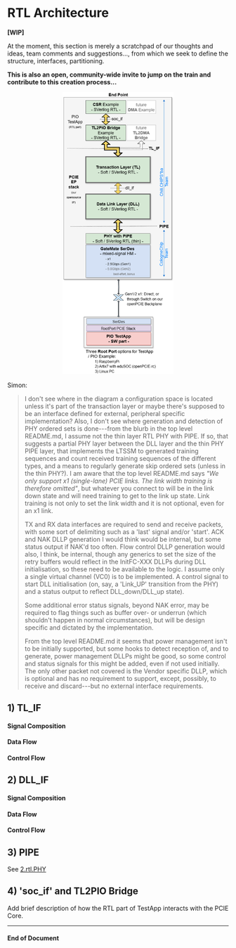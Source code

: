 # RTL Architecture

**[WIP]**

At the moment, this section is merely a scratchpad of our thoughts and ideas, team comments and suggestions..., from which we seek to define the structure, interfaces, partitioning. 

**This is also an open, community-wide invite to jump on the train and contribute to this creation process...**

<p align="center">
  <img width="50%" src="../0.doc/diagrams/pcie-ep-top-stack.png">
</p>

Simon: 
> I don't see where in the diagram a configuration space is located unless it's part of the transaction layer or maybe there's supposed to be an interface defined for external, peripheral specific implementation? Also, I don't see where generation and detection of PHY ordered sets is done---from the blurb in the top level README.md, I assume not the thin layer RTL PHY with PIPE. If so, that suggests a partial PHY layer between the DLL layer and the thin PHY PIPE layer, that implements the LTSSM to generated training sequences and count received training sequences of the different types, and a means to regularly generate skip ordered sets (unless in the thin PHY?). I am aware that the top level README.md says _"We only support x1 (single-lane) PCIE links. The link width training is therefore omitted"_, but whatever you connect to will be in the link down state and will need training to get to the link up state. Link training is not only to set the link width and it is not optional, even for an x1 link.
>
> TX and RX data interfaces are required to send and receive packets, with some sort of delimiting such as a 'last' signal and/or 'start'. ACK and NAK DLLP generation I would think would be internal, but some status output if NAK'd too often. Flow control DLLP generation would also, I think, be internal, though any generics to set the size of the retry buffers would reflect in the InitFC<n>-XXX DLLPs during DLL initialisation, so these need to be available to the logic. I assume only a single virtual channel (VC0) is to be implemented. A control signal to start DLL initialisation (on, say, a 'Link_UP' transition from the PHY) and a status output to reflect DLL_down/DLL_up state).
>
> Some additional error status signals, beyond NAK error, may be required to flag things such as buffer over- or underrun (which shouldn't happen in normal circumstances), but will be design specific and dictated by the implementation.
>
> From the top level README.md it seems that power management isn't to be initially supported, but some hooks to detect reception of, and to generate, power management DLLPs might be good, so some control and status signals for this might be added, even if not used initially. The only other packet not covered is the Vendor specific DLLP, which is optional and has no requirement to support, except, possibly, to receive and discard---but no external interface requirements.

## 1) TL_IF
#### Signal Composition
#### Data Flow
#### Control Flow

## 2) DLL_IF
#### Signal Composition
#### Data Flow
#### Control Flow

## 3) PIPE
See [2.rtl.PHY](../2.rtl.PHY/README.md)

## 4) 'soc_if' and TL2PIO Bridge
Add brief description of how the RTL part of TestApp interacts with the PCIE Core.

--------------------
#### End of Document
